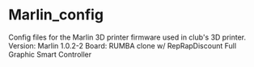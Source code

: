 # Marlin_config
Config files for the Marlin 3D printer firmware used in club's 3D printer.
Version: Marlin 1.0.2-2
Board: RUMBA clone w/ RepRapDiscount Full Graphic Smart Controller
